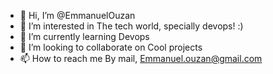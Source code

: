 - 👋 Hi, I’m @EmmanuelOuzan
- 👀 I’m interested in The tech world, specially devops! :) 
- 🌱 I’m currently learning Devops
- 💞️ I’m looking to collaborate on Cool projects
- 📫 How to reach me By mail, Emmanuel.ouzan@gmail.com

<!---
EmmanuelOuzan/EmmanuelOuzan is a ✨ special ✨ repository because its `README.md` (this file) appears on your GitHub profile.
You can click the Preview link to take a look at your changes.
--->

